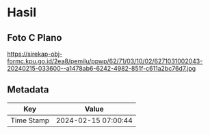 # Hasil

## Foto C Plano

https://sirekap-obj-formc.kpu.go.id/2ea8/pemilu/ppwp/62/71/03/10/02/6271031002043-20240215-033600--a1478ab6-6242-4982-851f-c611a2bc76d7.jpg


## Metadata

| Key        | Value               |
| ---------- | ------------------- |
| Time Stamp | 2024-02-15 07:00:44 |



